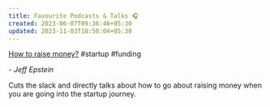 ```yaml
---
title: Favourite Podcasts & Talks 🎧
created: 2023-06-07T09:36:46+05:30
updated: 2023-11-03T18:50:04+05:30
---
```


[How to raise money?](https://www.youtube.com/watch?v=EoquIYtjM7w) #startup #funding

*- Jeff Epstein*

Cuts the slack and directly talks about how to go about raising money when you are going into the startup journey. 

